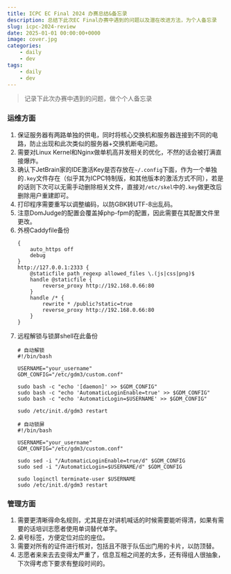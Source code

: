 ```yaml
---
title: ICPC EC Final 2024 办赛总结&备忘录
description: 总结下此次EC Final办赛中遇到的问题以及潜在改进方法，为个人备忘录
slug: icpc-2024-review
date: 2025-01-01 00:00:00+0000
image: cover.jpg
categories:
    - daily
    - dev
tags:
    - daily
    - dev
---
```


> 记录下此次办赛中遇到的问题，做个个人备忘录

### 运维方面

1. 保证服务器有两路单独的供电，同时将核心交换机和服务器连接到不同的电路，防止出现和此次类似的服务器+交换机断电问题。
2. 需要对Linux Kernel和Nginx做单机高并发相关的优化，不然的话会被打满直接爆炸。
3. 确认下JetBrain家的IDE激活Key是否存放在`~/.config`下面，作为一个单独的`.key`文件存在（似乎其为ICPC特制版，和其他版本的激活方式不同），若是的话则下次可以无需手动删除相关文件，直接对`/etc/skel`中的`.key`做更改后删除用户重建即可。
4. 打印程序需要重写以调整编码，以防GBK转UTF-8出乱码。
5. 注意DomJudge的配置会覆盖掉php-fpm的配置，因此需要在其配置文件里更改。
6. 外榜Caddyfile备份
    ```text
    {
        auto_https off
        debug
    }
    http://127.0.0.1:2333 {
        @staticfile path_regexp allowed_files \.(js|css|png)$
        handle @staticfile {
            reverse_proxy http://192.168.0.66:80
        }
        handle /* {
            rewrite * /public?static=true
            reverse_proxy http://192.168.0.66:80
        }
    }
    ```
7. 远程解锁与锁屏shell在此备份
    ```shell
    # 自动解锁
    #!/bin/bash
    
    USERNAME="your_username"
    GDM_CONFIG="/etc/gdm3/custom.conf"
    
    sudo bash -c "echo '[daemon]' >> $GDM_CONFIG"
    sudo bash -c "echo 'AutomaticLoginEnable=true' >> $GDM_CONFIG"
    sudo bash -c "echo 'AutomaticLogin=$USERNAME' >> $GDM_CONFIG"
    
    sudo /etc/init.d/gdm3 restart
    
    # 自动锁屏
    #!/bin/bash
    
    USERNAME="your_username"
    GDM_CONFIG="/etc/gdm3/custom.conf"
    
    sudo sed -i "/AutomaticLoginEnable=true/d" $GDM_CONFIG
    sudo sed -i "/AutomaticLogin=$USERNAME/d" $GDM_CONFIG
    
    sudo loginctl terminate-user $USERNAME
    sudo /etc/init.d/gdm3 restart
    ```

### 管理方面

1. 需要更清晰得命名规则，尤其是在对讲机喊话的时候需要能听得清，如果有需要的话培训志愿者使用单词替代单字。
2. 桌号标签，方便定位对应的座位。
3. 需要对所有的证件进行核对，包括且不限于队伍出门用的卡片，以防顶替。
4. 志愿者来来去去变得太严重了，信息互相之间差的太多，还有得组人很抽象，下次得考虑下要求有整段时间的。